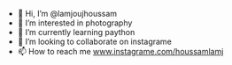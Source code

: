 - 👋 Hi, I’m @lamjoujhoussam
- 👀 I’m interested in photography
- 🌱 I’m currently learning paython
- 💞️ I’m looking to collaborate on instagrame
- 📫 How to reach me www.instagrame.com/houssamlamj
<!---
lamjoujhoussam/lamjoujhoussam is a ✨ special ✨ repository because its `README.md` (this file) appears on your GitHub profile.
You can click the Preview link to take a look at your changes.
--->
